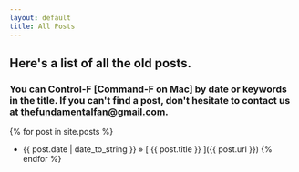 ```yaml
---
layout: default
title: All Posts
---
```


## Here's a list of all the old posts. 
### You can Control-F [Command-F on Mac] by date or keywords in the title. If you can't find a post, don't hesitate to contact us at thefundamentalfan@gmail.com.

{% for post in site.posts %}
  * {{ post.date | date_to_string }} &raquo; [ {{ post.title }} ]({{ post.url }})
{% endfor %}
